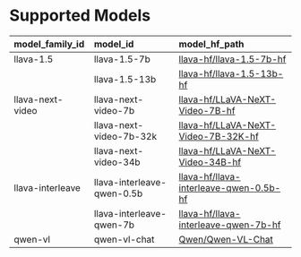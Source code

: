 # Supported Models
| model_family_id                | model_id                                 | model_hf_path                                                                                        |
|:-------------------------------|:-----------------------------------------|:-----------------------------------------------------------------------------------------------------|
| llava-1.5                      | llava-1.5-7b                             | [llava-hf/llava-1.5-7b-hf](https://huggingface.co/llava-hf/llava-1.5-7b-hf)                          |
|                                | llava-1.5-13b                            | [llava-hf/llava-1.5-13b-hf](https://huggingface.co/llava-hf/llava-1.5-13b-hf)                        |
| llava-next-video               | llava-next-video-7b                      | [llava-hf/LLaVA-NeXT-Video-7B-hf](https://huggingface.co/llava-hf/LLaVA-NeXT-Video-7B-hf)            |
|                                | llava-next-video-7b-32k                  | [llava-hf/LLaVA-NeXT-Video-7B-32K-hf](https://huggingface.co/llava-hf/LLaVA-NeXT-Video-7B-32K-hf)    |
|                                | llava-next-video-34b                     | [llava-hf/LLaVA-NeXT-Video-34B-hf](https://huggingface.co/llava-hf/LLaVA-NeXT-Video-34B-hf)          |
| llava-interleave               | llava-interleave-qwen-0.5b               | [llava-hf/llava-interleave-qwen-0.5b-hf](https://huggingface.co/llava-hf/llava-interleave-qwen-0.5b-hf) |
|                                | llava-interleave-qwen-7b                 | [llava-hf/llava-interleave-qwen-7b-hf](https://huggingface.co/llava-hf/llava-interleave-qwen-7b-hf)  |
| qwen-vl                        | qwen-vl-chat                             | [Qwen/Qwen-VL-Chat](https://huggingface.co/Qwen/Qwen-VL-Chat)                                        |
